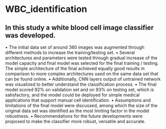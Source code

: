# WBC_identification
## In this study a white blood cell image classifier was developed.
  • The initial data set of around 360 images was augmented through different methods to
increase the training/testing set.
  • Several architectures and parameters were tested through gradual increase of the model
capacity and final model was selected for the final training / testing. The simple architecture
of the final achieved equally good results in comparison to more complex architectures used
on the same data set that can be found online.
  • Additionally, CNN layers output of untrained network was visualized to better understand the
classification process.
  • The final model scored 92% on validation set and on 93% on testing set, which is
satisfactory, and the model could be deployed for simple medical applications that support
manual cell identification.
  • Assumptions and limitations of the final model were discussed, among which the size of the
original data set was identified as the most limiting factor in the model robustness.
  • Recommendations for the future developments were proposed to make the classifier more
robust, versatile and accurate.
#
